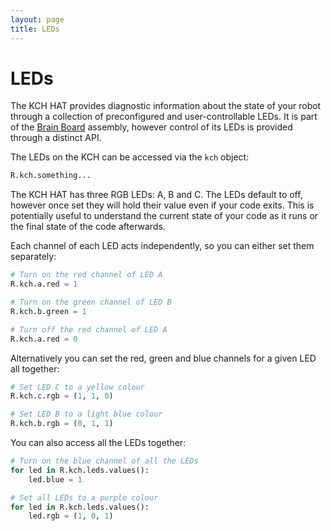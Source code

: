 ```yaml
---
layout: page
title: LEDs
---
```


LEDs
====

The KCH HAT provides diagnostic information about the state of your robot
through a collection of preconfigured and user-controllable LEDs. It is part of
the [Brain Board](/docs/kit/brain_board) assembly, however control of its LEDs
is provided through a distinct API.

The LEDs on the KCH can be accessed via the `kch` object:

~~~~~ python
R.kch.something...
~~~~~

The KCH HAT has three RGB LEDs: A, B and C. The LEDs default to off, however
once set they will hold their value even if your code exits. This is potentially
useful to understand the current state of your code as it runs or the final
state of the code afterwards.

Each channel of each LED acts independently, so you can either set them separately:

~~~~~ python
# Turn on the red channel of LED A
R.kch.a.red = 1

# Turn on the green channel of LED B
R.kch.b.green = 1

# Turn off the red channel of LED A
R.kch.a.red = 0
~~~~~

Alternatively you can set the red, green and blue channels for a given LED all together:

~~~~~ python
# Set LED C to a yellow colour
R.kch.c.rgb = (1, 1, 0)

# Set LED B to a light blue colour
R.kch.b.rgb = (0, 1, 1)
~~~~~

You can also access all the LEDs together:

~~~~~ python
# Turn on the blue channel of all the LEDs
for led in R.kch.leds.values():
    led.blue = 1

# Set all LEDs to a purple colour
for led in R.kch.leds.values():
    led.rgb = (1, 0, 1)
~~~~~
